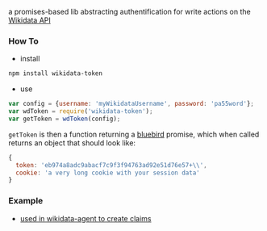 a promises-based lib abstracting authentification for write actions on the [Wikidata API](https://www.wikidata.org/w/api.php)

### How To

* install
```bash
npm install wikidata-token
```

* use
```javascript
var config = {username: 'myWikidataUsername', password: 'pa55word'};
var wdToken = require('wikidata-token');
var getToken = wdToken(config);

```

`getToken` is then a function returning a [bluebird](https://github.com/petkaantonov/bluebird) promise, which when called returns an object that should look like:
```javascript
{
  token: 'eb974a8adc9abacf7c9f3f94763ad92e51d76e57+\\',
  cookie: 'a very long cookie with your session data'
}
```

### Example

* [used in wikidata-agent to create claims](https://github.com/maxlath/wikidata-agent/blob/master/server/lib/create_claim.coffee)